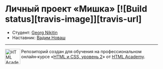 # Личный проект «Мишка» [![Build status][travis-image]][travis-url]

* Студент: [Georg Nikitin](https://up.htmlacademy.ru/htmlcss/26/user/1118677)
* Наставник: [Вадим Новаш](https://up.htmlacademy.ru/adaptive/18/user/8589)

---

<a href="https://htmlacademy.ru/intensive/adaptive"><img align="left" width="50" height="50" alt="HTML Academy" src="https://up.htmlacademy.ru/static/img/intensive/adaptive/logo-for-github-2.png"></a>

Репозиторий создан для обучения на профессиональном онлайн‑курсе «[HTML и CSS, уровень 2](https://htmlacademy.ru/intensive/adaptive)» от [HTML Academy](https://htmlacademy.ru).

